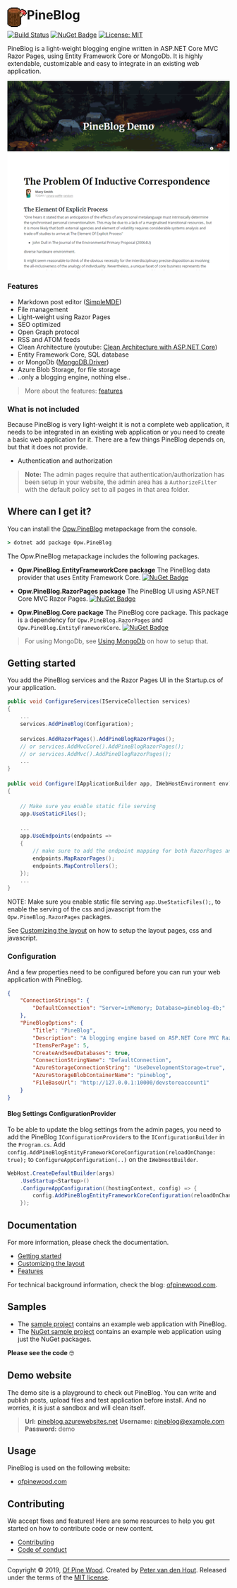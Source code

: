 # PineBlog <img src="pineblog-logo-256x256.gif" alt="PineBlog" height="44" align="left" />

[![Build Status](https://dev.azure.com/ofpinewood/Of%20Pine%20Wood/_apis/build/status/ofpinewood.pineblog?branchName=master)](https://dev.azure.com/ofpinewood/Of%20Pine%20Wood/_build/latest?definitionId=7&branchName=master)
[![NuGet Badge](https://img.shields.io/nuget/v/Opw.PineBlog.svg)](https://www.nuget.org/packages/Opw.PineBlog/)
[![License: MIT](https://img.shields.io/github/license/ofpinewood/pineblog.svg)](https://github.com/ofpinewood/pineblog/blob/master/LICENSE)

PineBlog is a light-weight blogging engine written in ASP.NET Core MVC Razor Pages, using Entity Framework Core or MongoDb. It is highly extendable, customizable and easy to integrate in an existing web application.

![PineBlog screenshot](docs/screenshot.png)

### Features

- Markdown post editor ([SimpleMDE](https://simplemde.com/))
- File management
- Light-weight using Razor Pages
- SEO optimized
- Open Graph protocol
- RSS and ATOM feeds
- Clean Architecture (youtube: [Clean Architecture with ASP.NET Core](https://youtu.be/_lwCVE_XgqI))
- Entity Framework Core, SQL database
- or MongoDb ([MongoDB.Driver](https://www.nuget.org/packages/mongodb.driver))
- Azure Blob Storage, for file storage
- ..only a blogging engine, nothing else..

> More about the features: [features](https://github.com/ofpinewood/pineblog/tree/master/docs/features.md)

### What is not included
Because PineBlog is very light-weight it is not a complete web application, it needs to be integrated in an existing web application or you need to create a basic web application for it. There are a few things PineBlog depends on, but that it does not provide.

- Authentication and authorization

> **Note:** The admin pages require that authentication/authorization has been setup in your website, the admin area has  a `AuthorizeFilter` with the default policy set to all pages in that area folder.

## Where can I get it?
You can install the [Opw.PineBlog](https://www.nuget.org/packages/Opw.PineBlog/) metapackage from the console.

``` cmd
> dotnet add package Opw.PineBlog
```

The Opw.PineBlog metapackage includes the following packages.

- **Opw.PineBlog.EntityFrameworkCore package**
The PineBlog data provider that uses Entity Framework Core.
[![NuGet Badge](https://img.shields.io/nuget/v/Opw.PineBlog.EntityFrameworkCore.svg)](https://www.nuget.org/packages/Opw.PineBlog.EntityFrameworkCore/)

- **Opw.PineBlog.RazorPages package**
The PineBlog UI using ASP.NET Core MVC Razor Pages.
[![NuGet Badge](https://img.shields.io/nuget/v/Opw.PineBlog.RazorPages.svg)](https://www.nuget.org/packages/Opw.PineBlog.RazorPages/)

- **Opw.PineBlog.Core package**
The PineBlog core package. This package is a dependency for `Opw.PineBlog.RazorPages` and `Opw.PineBlog.EntityFrameworkCore`.
[![NuGet Badge](https://img.shields.io/nuget/v/Opw.PineBlog.Core.svg)](https://www.nuget.org/packages/Opw.PineBlog.Core/)

> For using MongoDb, see [Using MongoDb](https://github.com/ofpinewood/pineblog/tree/master/docs/mongodb.md) on how to setup that.

## Getting started
You add the PineBlog services and the Razor Pages UI in the Startup.cs of your application.

``` csharp
public void ConfigureServices(IServiceCollection services)
{
    ...
    services.AddPineBlog(Configuration);

    services.AddRazorPages().AddPineBlogRazorPages();
    // or services.AddMvcCore().AddPineBlogRazorPages();
    // or services.AddMvc().AddPineBlogRazorPages();
    ...
}

public void Configure(IApplicationBuilder app, IWebHostEnvironment env)
{

    // Make sure you enable static file serving
    app.UseStaticFiles();

    ...
    app.UseEndpoints(endpoints =>
    {
        // make sure to add the endpoint mapping for both RazorPages and Controllers
        endpoints.MapRazorPages();
        endpoints.MapControllers();
    });
    ...
}
```

NOTE: Make sure you enable static file serving `app.UseStaticFiles();`, to enable the serving of the css and javascript from the `Opw.PineBlog.RazorPages` packages.

See [Customizing the layout](https://github.com/ofpinewood/pineblog/tree/master/docs/custom-layout.md) on how to setup the layout pages, css and javascript.

### Configuration
And a few properties need to be configured before you can run your web application with PineBlog.

``` json
{
    "ConnectionStrings": {
        "DefaultConnection": "Server=inMemory; Database=pineblog-db;"
    },
    "PineBlogOptions": {
        "Title": "PineBlog",
        "Description": "A blogging engine based on ASP.NET Core MVC Razor Pages and Entity Framework Core",
        "ItemsPerPage": 5,
        "CreateAndSeedDatabases": true,
        "ConnectionStringName": "DefaultConnection",
        "AzureStorageConnectionString": "UseDevelopmentStorage=true",
        "AzureStorageBlobContainerName": "pineblog",
        "FileBaseUrl": "http://127.0.0.1:10000/devstoreaccount1"
    }
}
```

#### Blog Settings ConfigurationProvider
To be able to update the blog settings from the admin pages, you need to add the PineBlog `IConfigurationProvider`s to the
`IConfigurationBuilder` in the `Program.cs`. Add `config.AddPineBlogEntityFrameworkCoreConfiguration(reloadOnChange: true);` to `ConfigureAppConfiguration(..)` on the `IWebHostBuilder`.

``` csharp
WebHost.CreateDefaultBuilder(args)
    .UseStartup<Startup>()
    .ConfigureAppConfiguration((hostingContext, config) => {
        config.AddPineBlogEntityFrameworkCoreConfiguration(reloadOnChange: true);
    });
```

## Documentation
For more information, please check the documentation.

- [Getting started](https://github.com/ofpinewood/pineblog/tree/master/docs/getting-started.md)
- [Customizing the layout](https://github.com/ofpinewood/pineblog/tree/master/docs/custom-layout.md)
- [Features](https://github.com/ofpinewood/pineblog/tree/master/docs/features.md)

For technical background information, check the blog: [ofpinewood.com](https://ofpinewood.com/Blog?category=pineblog).

## Samples
- The [sample project](https://github.com/ofpinewood/pineblog/tree/master/samples/Opw.PineBlog.Sample) contains an example web application with PineBlog.
- The [NuGet sample project](https://github.com/ofpinewood/pineblog/tree/master/samples/Opw.PineBlog.Sample.NuGet) contains an example web application using just the NuGet packages.

**Please see the code** :nerd_face:

## Demo website
The demo site is a playground to check out PineBlog. You can write and publish posts, upload files and test application before install.
And no worries, it is just a sandbox and will clean itself.

> **Url:** [pineblog.azurewebsites.net](https://pineblog.azurewebsites.net)
> **Username:** pineblog@example.com
> **Password:** demo

## Usage
PineBlog is used on the following website:
- [ofpinewood.com](https://ofpinewood.com)

## Contributing
We accept fixes and features! Here are some resources to help you get started on how to contribute code or new content.

* [Contributing](https://github.com/ofpinewood/pineblog/blob/master/CONTRIBUTING.md)
* [Code of conduct](https://github.com/ofpinewood/pineblog/blob/master/CODE_OF_CONDUCT.md)

---
Copyright &copy; 2019, [Of Pine Wood](http://ofpinewood.com).
Created by [Peter van den Hout](http://ofpinewood.com).
Released under the terms of the [MIT license](https://github.com/ofpinewood/pineblog/blob/master/LICENSE).
